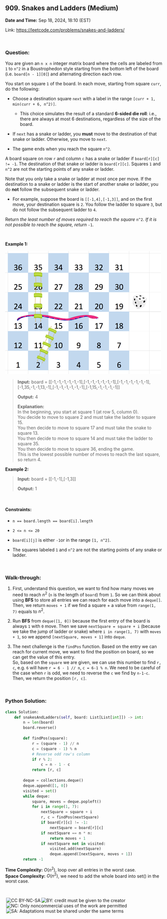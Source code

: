 ## 909. Snakes and Ladders (Medium)
**Date and Time:** Sep 18, 2024, 18:10 (EST)

Link: https://leetcode.com/problems/snakes-and-ladders/

<br>

### Question:
You are given an `n x n` integer matrix board where the cells are labeled from `1` to `n^2` in a Boustrophedon style starting from the bottom left of the board (i.e. `board[n - 1][0]`) and alternating direction each row.

You start on square `1` of the board. In each move, starting from square `curr`, do the following:

* Choose a destination square `next` with a label in the range `[curr + 1, min(curr + 6, n^2)]`.
    * This choice simulates the result of a standard **6-sided die roll**: i.e., there are always at most 6 destinations, regardless of the size of the board.

* If `next` has a snake or ladder, you **must** move to the destination of that snake or ladder. Otherwise, you move to `next`.

* The game ends when you reach the square `n^2`.

A board square on row `r` and column `c` has a snake or ladder if `board[r][c] != -1`. The destination of that snake or ladder is `board[r][c]`. Squares `1` and `n^2` are not the starting points of any snake or ladder.

Note that you only take a snake or ladder at most once per move. If the destination to a snake or ladder is the start of another snake or ladder, you do **not** follow the subsequent snake or ladder.

* For example, suppose the board is `[[-1,4],[-1,3]]`, and on the first move, your destination square is `2`. You follow the ladder to square `3`, but do not follow the subsequent ladder to `4`.

Return _the least number of moves required to reach the square_ `n^2`. _If it is not possible to reach the square, return_ `-1`.

<br>

**Example 1:**

<img src="../images/909.png" width=500>

> **Input:** board = [[-1,-1,-1,-1,-1,-1],[-1,-1,-1,-1,-1,-1],[-1,-1,-1,-1,-1,-1],[-1,35,-1,-1,13,-1],[-1,-1,-1,-1,-1,-1],[-1,15,-1,-1,-1,-1]]
> 
> **Output:** 4
>
> **Explanation:** <br>
> In the beginning, you start at square 1 (at row 5, column 0). <br>
> You decide to move to square 2 and must take the ladder to square 15. <br>
> You then decide to move to square 17 and must take the snake to square 13. <br>
> You then decide to move to square 14 and must take the ladder to square 35. <br>
> You then decide to move to square 36, ending the game. <br>
> This is the lowest possible number of moves to reach the last square, so return 4.

**Example 2:**
> **Input:** board = [[-1,-1],[-1,3]]
> 
> **Output:** 1

<br>

#### Constraints:
* `n == board.length == board[i].length`

* `2 <= n <= 20`

* `board[i][j]` is either `-1`or in the range `[1, n^2]`.

* The squares labeled `1` and `n^2` are not the starting points of any snake or ladder.

<br>

### Walk-through: 
1. First, understand this question, we want to find how many moves we need to reach $n^2$ (`n` is the length of `board`) from `1`. So we can think about using **BFS** to store all entries we can reach for each move into a `deque[]`. Then, we return `moves + 1` if we find a square + a value from `range(1, 7)` equals to $n^2$.

2. Run **BFS** from `deque([1, 0])` because the first entry of the board is always `1` with `0` move. Then we save `nextSquare = square + i` (because we take the jump of ladder or snake) where `i in range(1, 7)` with `moves + 1`, so we append `[nextSquare, moves + 1]` into `deque`.

3. The next challenge is the `findPos` function. Based on the entry we can reach for current move, we want to find the position on board, so we can get the value of this entry. <br> So, based on the `square` we are given, we can use this number to find `r, c`, e.g. `6` will have `r = 6 - 1 // n`, `c = 6-1 % n`. We need to be careful of the case when `r` is odd, we need to reverse the `c` we find by `n-1-c`. Then, we return the position `[r, c]`.

<br>

### Python Solution:
```python
class Solution:
    def snakesAndLadders(self, board: List[List[int]]) -> int:
        n = len(board)
        board.reverse()

        def findPos(square):
            r = (square - 1) // n
            c = (square - 1) % n
            # Reverse odd row's column
            if r % 2:
                c = n - 1 - c
            return [r, c]

        deque = collections.deque()
        deque.append([1, 0])
        visited = set()
        while deque:
            square, moves = deque.popleft()
            for i in range(1, 7):
                nextSquare = square + i
                r, c = findPos(nextSquare)
                if board[r][c] != -1:
                    nextSquare = board[r][c]
                if nextSquare == n * n:
                    return moves + 1
                if nextSquare not in visited:
                    visited.add(nextSquare)
                    deque.append([nextSquare, moves + 1])
        return -1
```
**Time Complexity:** $O(n^2)$, loop over all entries in the worst case. <br>
**Space Complexity:** $O(n^2)$, we need to add the whole board into set() in the worst case.

<br>

<img style="height:22px!important;margin-left:3px;vertical-align:text-bottom;" src="https://mirrors.creativecommons.org/presskit/icons/cc.svg?ref=chooser-v1" alt="CC BY-NC-SA" title="CC BY-NC-SA"><img style="height:22px!important;margin-left:3px;vertical-align:text-bottom;" src="https://mirrors.creativecommons.org/presskit/icons/by.svg?ref=chooser-v1" alt="BY: credit must be given to the creator" title="BY: credit must be given to the creator"><img style="height:22px!important;margin-left:3px;vertical-align:text-bottom;" src="https://mirrors.creativecommons.org/presskit/icons/nc.svg?ref=chooser-v1" alt="NC: Only noncommercial uses of the work are permitted" title="NC: Only noncommercial uses of the work are permitted"><img style="height:22px!important;margin-left:3px;vertical-align:text-bottom;" src="https://mirrors.creativecommons.org/presskit/icons/sa.svg?ref=chooser-v1" alt="SA: Adaptations must be shared under the same terms" title="SA: Adaptations must be shared under the same terms">